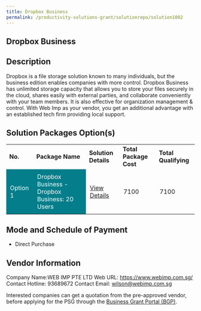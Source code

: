 ```yaml
---
title: Dropbox Business
permalink: /productivity-solutions-grant/solutionrepo/solution1002
---
```


## Dropbox Business

## Description

Dropbox is a file storage solution known to many individuals, but the business edition enables companies with more control. Dropbox Business has unlimited storage capacity that allows you to store your files securely in the cloud, shares easily with external parties, and collaborate conveniently with your team members. It is also effective for organization management & control. With Web Imp as your vendor, you get an additional advantage with an established tech firm providing local support.

## Solution Packages Option(s)

<table>
<tr>
<td><b>No.</b></td>
<td><b>Package Name</b></td>
<td><b>Solution Details</b></td>
<td><b>Total Package Cost</b></td>
<td><b>Total Qualifying</b></td>
</tr>
<tr>
<td style='padding: 10px; background-color: #037E8A; color: #FFFFFF;'>Option 1</td>
<td style='padding: 10px; background-color: #037E8A; color: #FFFFFF;'>Dropbox Business - Dropbox Business: 20 Users</td>
<td style='padding: 10px;'><a href='https://www.gobusiness.gov.sg/images/psg/Desensitised_Web_Imp_20200221_Annex_3_Part_5.pdf' target='_blank'>View Details</a></td>
<td style='padding: 10px;'>7100</td>
<td style='padding: 10px;'>7100</td>
</tr>
</table>

## Mode and Schedule of Payment

 - Direct Purchase

## Vendor Information

 Company Name:WEB IMP PTE LTD 
Web URL: https://www.webimp.com.sg/ 
Contact Hotline: 93689672 
Contact Email: wilson@webimp.com.sg 


Interested companies can get a quotation from the pre-approved vendor, before applying for the PSG through the <a href='https://www.businessgrants.gov.sg/'>Business Grant Portal (BGP)</a>.

<script src="/jquery/resize-tables.js"></script>
